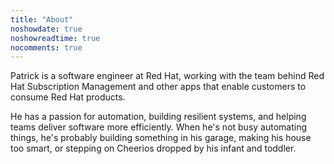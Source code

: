 ```yaml
---
title: "About"
noshowdate: true
noshowreadtime: true
nocomments: true
---
```

Patrick is a software engineer at Red Hat, working with the team behind Red Hat Subscription Management and other apps that enable customers to consume Red Hat products.

He has a passion for automation, building resilient systems, and helping teams deliver software more efficiently. When he's not busy automating things, he's probably building something in his garage, making his house too smart, or stepping on Cheerios dropped by his infant and toddler.
